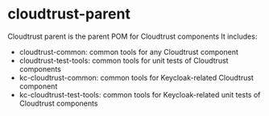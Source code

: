 # cloudtrust-parent

Cloudtrust parent is the parent POM for Cloudtrust components
It includes:
* cloudtrust-common: common tools for any Cloudtrust component
* cloudtrust-test-tools: common tools for unit tests of Cloudtrust components
* kc-cloudtrust-common: common tools for Keycloak-related Cloudtrust component
* kc-cloudtrust-test-tools: common tools for Keycloak-related unit tests of Cloudtrust components

